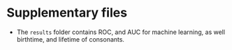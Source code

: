 # Supplementary files
- The `results` folder contains ROC, and AUC for machine learning, as well birthtime, and lifetime of consonants.
